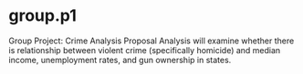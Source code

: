 # group.p1
Group Project: Crime Analysis
Proposal Analysis will examine whether there is relationship between violent crime (specifically homicide) and median income, unemployment rates, and gun ownership in states. 
